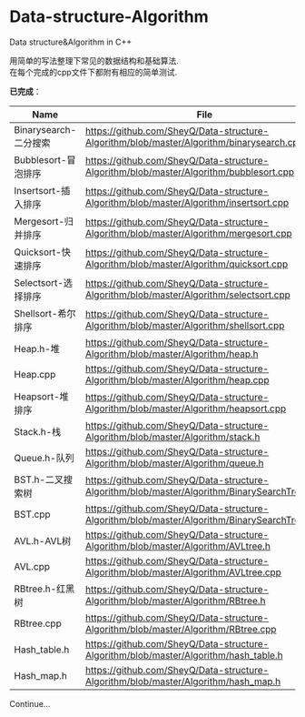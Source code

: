 # Data-structure-Algorithm
Data structure&amp;Algorithm in C++

用简单的写法整理下常见的数据结构和基础算法.  
在每个完成的cpp文件下都附有相应的简单测试.  

**已完成**：

| Name | File |
|------|------|
|Binarysearch-二分搜索|https://github.com/SheyQ/Data-structure-Algorithm/blob/master/Algorithm/binarysearch.cpp |
|Bubblesort-冒泡排序|https://github.com/SheyQ/Data-structure-Algorithm/blob/master/Algorithm/bubblesort.cpp |
|Insertsort-插入排序|https://github.com/SheyQ/Data-structure-Algorithm/blob/master/Algorithm/insertsort.cpp |
|Mergesort-归并排序|https://github.com/SheyQ/Data-structure-Algorithm/blob/master/Algorithm/mergesort.cpp |
|Quicksort-快速排序|https://github.com/SheyQ/Data-structure-Algorithm/blob/master/Algorithm/quicksort.cpp |
|Selectsort-选择排序|https://github.com/SheyQ/Data-structure-Algorithm/blob/master/Algorithm/selectsort.cpp |
|Shellsort-希尔排序|https://github.com/SheyQ/Data-structure-Algorithm/blob/master/Algorithm/shellsort.cpp |
|Heap.h-堆|https://github.com/SheyQ/Data-structure-Algorithm/blob/master/Algorithm/heap.h |
|Heap.cpp|https://github.com/SheyQ/Data-structure-Algorithm/blob/master/Algorithm/heap.cpp |
|Heapsort-堆排序|https://github.com/SheyQ/Data-structure-Algorithm/blob/master/Algorithm/heapsort.cpp |
|Stack.h-栈|https://github.com/SheyQ/Data-structure-Algorithm/blob/master/Algorithm/stack.h|
|Queue.h-队列|https://github.com/SheyQ/Data-structure-Algorithm/blob/master/Algorithm/queue.h|
|BST.h-二叉搜索树|https://github.com/SheyQ/Data-structure-Algorithm/blob/master/Algorithm/BinarySearchTree.h|
|BST.cpp|https://github.com/SheyQ/Data-structure-Algorithm/blob/master/Algorithm/BinarySearchTree.cpp|
|AVL.h-AVL树|https://github.com/SheyQ/Data-structure-Algorithm/blob/master/Algorithm/AVLtree.h|
|AVL.cpp|https://github.com/SheyQ/Data-structure-Algorithm/blob/master/Algorithm/AVLtree.cpp|
|RBtree.h-红黑树|https://github.com/SheyQ/Data-structure-Algorithm/blob/master/Algorithm/RBtree.h|
|RBtree.cpp|https://github.com/SheyQ/Data-structure-Algorithm/blob/master/Algorithm/RBtree.cpp|
|Hash_table.h|https://github.com/SheyQ/Data-structure-Algorithm/blob/master/Algorithm/hash_table.h|
|Hash_map.h|https://github.com/SheyQ/Data-structure-Algorithm/blob/master/Algorithm/hash_map.h|
Continue...
